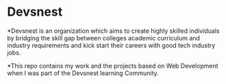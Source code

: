 # Devsnest

*Devsnest is an organization which aims to create highly skilled individuals by bridging the skill gap between colleges
academic curriculum and industry requirements and kick start their careers with good tech industry jobs. 

*This repo contains my work and the projects based on Web Development when I was part of the Devsnest learning Community.
